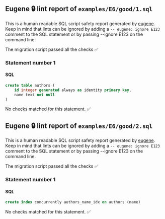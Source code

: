 ## Eugene 🔒 lint report of `examples/E6/good/1.sql`

This is a human readable SQL script safety report generated by [eugene](https://github.com/kaaveland/eugene).
Keep in mind that lints can be ignored by adding a `-- eugene: ignore E123` comment to the SQL statement
or by passing --ignore E123 on the command line.

The migration script passed all the checks ✅

### Statement number 1
#### SQL
```sql
create table authors (
    id integer generated always as identity primary key,
    name text not null
)
```
No checks matched for this statement. ✅

## Eugene 🔒 lint report of `examples/E6/good/2.sql`

This is a human readable SQL script safety report generated by [eugene](https://github.com/kaaveland/eugene).
Keep in mind that lints can be ignored by adding a `-- eugene: ignore E123` comment to the SQL statement
or by passing --ignore E123 on the command line.

The migration script passed all the checks ✅

### Statement number 1
#### SQL
```sql
create index concurrently authors_name_idx on authors (name)
```
No checks matched for this statement. ✅
